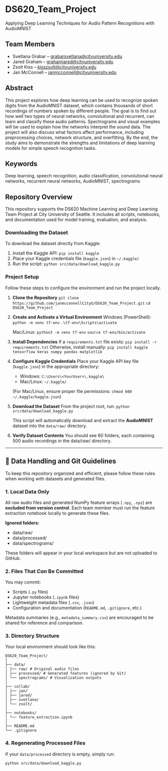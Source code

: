 # DS620_Team_Project
Applying Deep Learning Techniques for Audio Pattern Recognitions with AudioMNIST

## Team Members

- Svetlana Grabar – grabarsvetlana@cityuniversity.edu
- Jared Graham – grahamjared@cityuniversity.edu
- Zsolt Kiss – kisszsolt@cityuniversity.edu
- Jan McConnell – janmcconnell@cityuniversity.edu

## Abstract

This project explores how deep learning can be used to recognize spoken digits from the AudioMNIST dataset, which contains thousands of short recordings of numbers spoken by different people. The goal is to find out how well two types of neural networks, convolutional and recurrent, can learn and classify these audio patterns. Spectrograms and visual examples will be used to explain how the networks interpret the sound data. The project will also discuss what factors affect performance, including preprocessing choices, network structure, and overfitting. By the end, the study aims to demonstrate the strengths and limitations of deep learning models for simple speech recognition tasks.

## Keywords

Deep learning, speech recognition, audio classification, convolutional neural networks, recurrent neural networks, AudioMNIST, spectrograms

## Repository Overview

This repository supports the DS620 Machine Learning and Deep Learning Team Project at City University of Seattle. It includes all scripts, notebooks, and documentation used for model training, evaluation, and analysis.

### Downloading the Dataset
To download the dataset directly from Kaggle:
1. Install the Kaggle API:
   `pip install kaggle`
2. Place your Kaggle credentials file (`kaggle.json`) in `~/.kaggle/`
3. Run the script:
   `python src/data/download_kaggle.py`

### Project Setup

Follow these steps to configure the environment and run the project locally.

1. **Clone the Repository**
   `git clone https://github.com/janmcconnellCityU/DS620_Team_Project.git`
   `cd DS620_Team_Project`

2. **Create and Activate a Virtual Environment**
   Windows (PowerShell):
   `python -m venv tf-env`
   `.\tf-env\Scripts\activate`

   Mac/Linux:
   `python3 -m venv tf-env`
   `source tf-env/bin/activate`

3. **Install Dependencies**
   If a `requirements.txt` file exists:
   `pip install -r requirements.txt`
   Otherwise, install manually:
   `pip install kaggle tensorflow keras numpy pandas matplotlib`

4. **Configure Kaggle Credentials**
   Place your Kaggle API key file (`kaggle.json`) in the appropriate directory:
   - Windows: `C:\Users\<YourUser>\.kaggle\`
   - Mac/Linux: `~/.kaggle/`

   (For Mac/Linux, ensure proper file permissions: `chmod 600 ~/.kaggle/kaggle.json`)

5. **Download the Dataset**
   From the project root, run:
   `python src/data/download_kaggle.py`

   This script will automatically download and extract the **AudioMNIST** dataset into the `data/raw/` directory.

6. **Verify Dataset Contents**
   You should see 60 folders, each containing 500 audio recordings in the data/raw/ directory.

---

## 🧭 Data Handling and Git Guidelines

To keep this repository organized and efficient, please follow these rules when working with datasets and generated files.

### 1. Local Data Only
All raw audio files and generated NumPy feature arrays (`.npy`, `.npz`) are **excluded from version control**.
Each team member must run the feature extraction notebook locally to generate these files.

**Ignored folders:**
- data/raw/
- data/processed/
- data/spectrograms/


These folders will appear in your local workspace but are not uploaded to GitHub.

### 2. Files That *Can* Be Committed
You may commit:
- Scripts (`.py` files)
- Jupyter notebooks (`.ipynb` files)
- Lightweight metadata files (`.csv`, `.json`)
- Configuration and documentation (`README.md`, `.gitignore`, etc.)

Metadata summaries (e.g., `metadata_summary.csv`) are encouraged to be shared for reference and comparison.

### 3. Directory Structure
Your local environment should look like this:

```plaintext
DS620_Team_Project/
│
├── data/
│ ├── raw/ # Original audio files
│ ├── processed/ # Generated features (ignored by Git)
│ └── spectrograms/ # Visualization outputs
│
├── collab/
│ ├── jan/
│ ├── jared/
│ ├── svetlana/
│ └── zsolt/
│
├── notebooks/
│ └── feature_extraction.ipynb
│
├── README.md
└── .gitignore
```

### 4. Regenerating Processed Files
If your `data/processed` directory is empty, simply run:
```bash
python src/data/download_kaggle.py
```